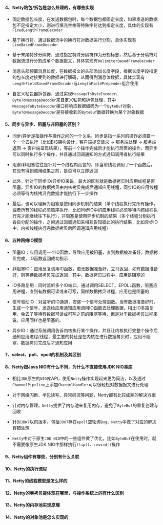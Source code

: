 #### 4、Netty粘包/拆包是怎么处理的，有哪些实现
+ 固定数据包长度，在发送数据包时，每个数据包都固定长度，如果发送的数据包不足指定大小，则进行填充空格等特殊字符达到指定长度，具体的实现有`FixedLengthFrameDecoder`

+ 基于换行符，通过数据流中的换行符对数据进行分割，具体实现有`LineBasedFrameDecoder`

+ 基于末尾特殊分隔符，通过指定特殊分隔符作为分割标志，然后基于分隔符对数据流进行分割成单个数据报文，具体实现有`DelimiterBasedFrameDecoder`

+ 消息头部预置消息长度，在数据报文的头部添加长度字段，根据长度字段指定的包长度对接受到的数据进行解码，从而得到消息体数据，具体实现有 `LengthFieldBasedFrameDecoder`与`LengthFieldPrepender`组合使用

+ 自定义粘包器拆包器，通过实现`MessageToByteEncoder`、`ByteToMessageDecoder`来自定义粘包和拆包处理，其中`MessageToByteEncoder`接口将响应数据编码为一个`ByteBuf`对象，`ByteToMessageDecoder`是将接收到的`ByteBuf`数据转换为某个对象数据

#### 5、同步与异步、阻塞与非阻塞的区别？
+ 同步/异步是指操作与操作之间的一个关系，同步是指一系列的操作必须要一个一个去执行（比如B/S架构设计，客户端提交请求 -> 服务端处理 -> 服务端返回 -> 客户端呈现结果），等前一个操作完成后才能执行后面的操作。而异步可以同时执行多个操作，并且通过回调通知的方式通知调用者执行结果

+ 阻塞/非阻塞往往是针对一个线程内而言的，即当前线程调用了一个函数后，在没有得到调用结果之前，是否可以立即返回

+ 此外，针对于同步IO/异步IO来说，最大的区别就是数据拷贝时应用线程是否阻塞，异步IO的数据拷贝由内核拷贝完成后通知应用线程，同步IO的应用线程必须等待内核拷贝完数据才能执行下一步操作

+ 最后，也可以理解为阻塞是使用同步机制的结果（单个线程执行完所有操作，或者所有的线程必须顺序执行，比如同步IO中的应用线程必须等待内核线程执行完才能继续往下执行），非阻塞是使用异步机制的结果（多个线程分别执行各自分配的操作，之间通过回调通知来相互告知彼此的执行结果，比如异步IO中，内核线程执行完数据拷贝后回调通知应用线程）

#### 6、五种网络IO模型
+ 阻塞IO：应用调用一个IO函数，导致应用被阻塞，直到数据被准备好，数据拷贝完成，IO函数返回成功指示

+ 非阻塞IO：应用反复调用IO函数，若无数据准备好，立马返回，如有数据准备好，则等待数据拷贝完成返回，其中，数据拷贝过程中，应用是阻塞的

+ IO多路复用：同时监听多个IO端口，通过调用SELECT、EPOLL函数，阻塞应用进程，直到有数据可读或者可写，同样数据拷贝过程，应用也是阻塞的

+ 信号驱动IO：对监听的IO通道，安装一个信号处理函数。当有数据准备好时，生成一个信号，发送给应用通知应用调用IO函数去处理数据，相比IO多路复用，免去了等待有数据可读或可写之前的阻塞等待，但是对于数据拷贝过程来说，应用同样也是阻塞的。

+ 异步IO：通过系统调用告诉内核执行某个操作，并且让内核执行完整个操作后通知应用进程/线程，最主要的特征是在内核在进行数据拷贝时，应用不阻塞，数据拷贝完成后才通知应用


#### 7、select、poll、epoll的机制及其区别


#### 8、Netty跟Java NIO有什么不同，为什么不直接使用JDK NIO类库
+ 相比`JDK`原生的`NIO`库API，使用`Netty`操作实现起来更为简洁，以及通过`ChannelPipeline`上添加`ChannelHandler`可以很轻松对数据报文进行处理

+ 对于网络闪断、半包读写、异常码流等问题，Netty都有比较成熟的解决方案

+ 针对内存管理，`Netty`提供了内存池来复用内存，避免了`ByteBuf`的重复创建与回收

+ 针对`JDK7`以前版本，包括`JDK7`存在`epoll`空轮询`Bug`，`Netty`中做了对应的解决容错处理

+ `Netty`中对于原生`JDK NIO`中的一些组件做了优化，比如`ByteBuf`在使用时，就不需要像原生JDK NIO中那样执行`flip()`、`rewind()`操作

#### 9、Netty组件有哪些，分别有什么关联

#### 10、Netty的执行流程

#### 11、Netty的线程模型是怎么样的

#### 12、Netty的零拷贝提体现在哪里，与操作系统上的有什么区别

#### 13、Netty的内存池实现原理

#### 14、Netty的对象池是怎么实现的
